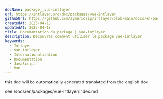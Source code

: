 ```yaml
---
docName: package__vue-intlayer
url: https://intlayer.org/doc/packages/vue-intlayer
githubUrl: https://github.com/aymericzip/intlayer/blob/main/docs/en/packages/vue-intlayer/index.md
createdAt: 2025-04-18
updatedAt: 2025-04-18
title: Documentation du package | vue-intlayer
description: Découvrez comment utiliser le package vue-intlayer
keywords:
  - Intlayer
  - vue-intlayer
  - Internationalisation
  - Documentation
  - JavaScript
  - Vue
---
```


this doc will be automatically generated translated from the english doc

see /docs/en/packages/vue-intlayer/index.md
